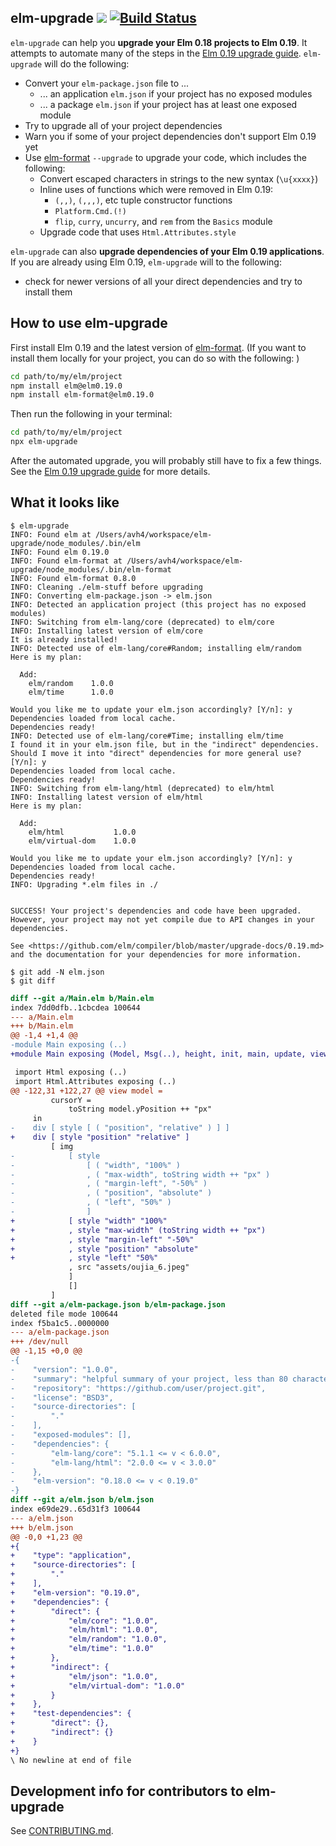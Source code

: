 ## elm-upgrade ![](https://img.shields.io/npm/v/elm-upgrade.svg) [![Build Status](https://travis-ci.org/avh4/elm-upgrade.svg?branch=master)](https://travis-ci.org/avh4/elm-upgrade)

`elm-upgrade` can help you **upgrade your Elm 0.18 projects to Elm 0.19**.  It attempts to automate many of the steps in the [Elm 0.19 upgrade guide][upgrade].  `elm-upgrade` will do the following:
  - Convert your `elm-package.json` file to ...
    - ... an application `elm.json` if your project has no exposed modules
    - ... a package `elm.json` if your project has at least one exposed module
  - Try to upgrade all of your project dependencies
  - Warn you if some of your project dependencies don't support Elm 0.19 yet
  - Use [elm-format](https://github.com/avh4/elm-format) `--upgrade` to upgrade your code, which includes the following:
    - Convert escaped characters in strings to the new syntax (`\u{xxxx}`)
    - Inline uses of functions which were removed in Elm 0.19:
      - `(,,)`, `(,,,)`, etc tuple constructor functions
      - `Platform.Cmd.(!)`
      - `flip`, `curry`, `uncurry`, and `rem` from the `Basics` module
    - Upgrade code that uses `Html.Attributes.style`

`elm-upgrade` can also **upgrade dependencies of your Elm 0.19 applications**.
If you are already using Elm 0.19, `elm-upgrade` will to the following:
  - check for newer versions of all your direct dependencies and try to install them


## How to use **elm-upgrade**

First install Elm 0.19 and the latest version of [elm-format](https://github.com/avh4/elm-format#installation-).  (If you want to install them locally for your project, you can do so with the following: )

```sh
cd path/to/my/elm/project
npm install elm@elm0.19.0
npm install elm-format@elm0.19.0
```

Then run the following in your terminal:

```sh
cd path/to/my/elm/project
npx elm-upgrade
```

After the automated upgrade, you will probably still have to fix a few things.  See the [Elm 0.19 upgrade guide][upgrade] for more details.

[upgrade]: https://github.com/elm/compiler/blob/master/upgrade-docs/0.19.md

## What it looks like

```
$ elm-upgrade
INFO: Found elm at /Users/avh4/workspace/elm-upgrade/node_modules/.bin/elm
INFO: Found elm 0.19.0
INFO: Found elm-format at /Users/avh4/workspace/elm-upgrade/node_modules/.bin/elm-format
INFO: Found elm-format 0.8.0
INFO: Cleaning ./elm-stuff before upgrading
INFO: Converting elm-package.json -> elm.json
INFO: Detected an application project (this project has no exposed modules)
INFO: Switching from elm-lang/core (deprecated) to elm/core
INFO: Installing latest version of elm/core
It is already installed!
INFO: Detected use of elm-lang/core#Random; installing elm/random
Here is my plan:

  Add:
    elm/random    1.0.0
    elm/time      1.0.0

Would you like me to update your elm.json accordingly? [Y/n]: y
Dependencies loaded from local cache.
Dependencies ready!
INFO: Detected use of elm-lang/core#Time; installing elm/time
I found it in your elm.json file, but in the "indirect" dependencies.
Should I move it into "direct" dependencies for more general use? [Y/n]: y
Dependencies loaded from local cache.
Dependencies ready!
INFO: Switching from elm-lang/html (deprecated) to elm/html
INFO: Installing latest version of elm/html
Here is my plan:

  Add:
    elm/html           1.0.0
    elm/virtual-dom    1.0.0

Would you like me to update your elm.json accordingly? [Y/n]: y
Dependencies loaded from local cache.
Dependencies ready!
INFO: Upgrading *.elm files in ./


SUCCESS! Your project's dependencies and code have been upgraded.
However, your project may not yet compile due to API changes in your
dependencies.

See <https://github.com/elm/compiler/blob/master/upgrade-docs/0.19.md>
and the documentation for your dependencies for more information.

$ git add -N elm.json
$ git diff
```
```diff
diff --git a/Main.elm b/Main.elm
index 7dd0dfb..1cbcdea 100644
--- a/Main.elm
+++ b/Main.elm
@@ -1,4 +1,4 @@
-module Main exposing (..)
+module Main exposing (Model, Msg(..), height, init, main, update, view, width)

 import Html exposing (..)
 import Html.Attributes exposing (..)
@@ -122,31 +122,27 @@ view model =
         cursorY =
             toString model.yPosition ++ "px"
     in
-    div [ style [ ( "position", "relative" ) ] ]
+    div [ style "position" "relative" ]
         [ img
-            [ style
-                [ ( "width", "100%" )
-                , ( "max-width", toString width ++ "px" )
-                , ( "margin-left", "-50%" )
-                , ( "position", "absolute" )
-                , ( "left", "50%" )
-                ]
+            [ style "width" "100%"
+            , style "max-width" (toString width ++ "px")
+            , style "margin-left" "-50%"
+            , style "position" "absolute"
+            , style "left" "50%"
             , src "assets/oujia_6.jpeg"
             ]
             []
         ]
diff --git a/elm-package.json b/elm-package.json
deleted file mode 100644
index f5ba1c5..0000000
--- a/elm-package.json
+++ /dev/null
@@ -1,15 +0,0 @@
-{
-    "version": "1.0.0",
-    "summary": "helpful summary of your project, less than 80 characters",
-    "repository": "https://github.com/user/project.git",
-    "license": "BSD3",
-    "source-directories": [
-        "."
-    ],
-    "exposed-modules": [],
-    "dependencies": {
-        "elm-lang/core": "5.1.1 <= v < 6.0.0",
-        "elm-lang/html": "2.0.0 <= v < 3.0.0"
-    },
-    "elm-version": "0.18.0 <= v < 0.19.0"
-}
diff --git a/elm.json b/elm.json
index e69de29..65d31f3 100644
--- a/elm.json
+++ b/elm.json
@@ -0,0 +1,23 @@
+{
+    "type": "application",
+    "source-directories": [
+        "."
+    ],
+    "elm-version": "0.19.0",
+    "dependencies": {
+        "direct": {
+            "elm/core": "1.0.0",
+            "elm/html": "1.0.0",
+            "elm/random": "1.0.0",
+            "elm/time": "1.0.0"
+        },
+        "indirect": {
+            "elm/json": "1.0.0",
+            "elm/virtual-dom": "1.0.0"
+        }
+    },
+    "test-dependencies": {
+        "direct": {},
+        "indirect": {}
+    }
+}
\ No newline at end of file
```


## Development info for contributors to elm-upgrade

See [CONTRIBUTING.md](CONTRIBUTING.md).
